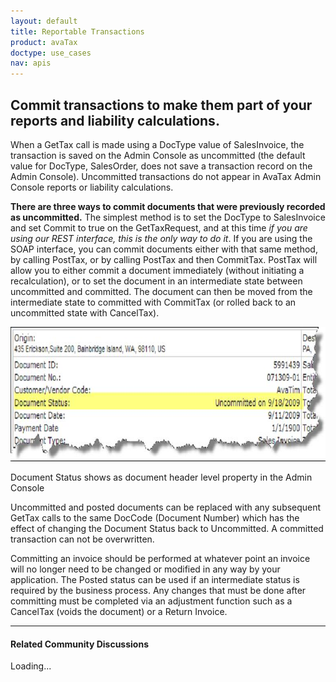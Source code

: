 ```yaml
---
layout: default
title: Reportable Transactions
product: avaTax
doctype: use_cases
nav: apis
---
```

<h2>Commit transactions to make them part of your reports and liability calculations.</h2>
When a GetTax call is made using a DocType value of SalesInvoice, the transaction is saved on the Admin Console as uncommitted (the default value for DocType, SalesOrder, does not save a transaction record on the Admin Console). Uncommitted transactions do not appear in AvaTax Admin Console reports or liability calculations.

<b>There are three ways to commit documents that were previously recorded as uncommitted.</b>
The simplest method is to set the DocType to SalesInvoice and set Commit to true on the GetTaxRequest, and at this time <em>if you are using our REST interface, this is the only way to do it</em>.
If you are using the SOAP interface, you can commit documents either with that same method, by calling PostTax, or by calling PostTax and then CommitTax. PostTax will allow you to either commit a document immediately (without initiating a recalculation), or to set the document in an intermediate state between uncommitted and committed. The document can then be moved from the intermediate state to committed with CommitTax (or rolled back to an uncommitted state with CancelTax).

<a href="/images/2012/05/Document-Status.jpg"><img class="size-full wp-image-330" src="/images/2012/05/Document-Status.jpg" alt="Document Status shows as document header level property in the Admin Console" width="776" height="215" /></a> 

<div class="caption">Document Status shows as document header level property in the Admin Console</div>

Uncommitted and posted documents can be replaced with any subsequent GetTax calls to the same DocCode (Document Number) which has the effect of changing the Document Status back to Uncommitted. A committed transaction can not be overwritten.

Committing an invoice should be performed at whatever point an invoice will no longer need to be changed or modified in any way by your application. The Posted status can be used if an intermediate status is required by the business process. Any changes that must be done after committing must be completed via an adjustment function such as a CancelTax (voids the document) or a Return Invoice.

<hr />

<h4>Related Community Discussions</h4>
<div id="gsfn_list_widget">
<div id="gsfn_content">Loading...</div>
</div>
<script src="https://getsatisfaction.com/avalara/widgets/javascripts/f585970/widgets.js" type="text/javascript"></script><script src="https://getsatisfaction.com/avalara/topics.widget?callback=gsfnTopicsCallback&amp;length=240&amp;limit=5&amp;sort=recently_active&amp;user_defined_code=commit" type="text/javascript"></script>
<div id="getsat-widget-8157"></div>
<script src="https://loader.engage.gsfn.us/loader.js" type="text/javascript"></script><script type="text/javascript">// <![CDATA[
if (typeof GSFN !== "undefined") { GSFN.loadWidget(8157,{"containerId":"getsat-widget-8157"}); }
// ]]></script>
